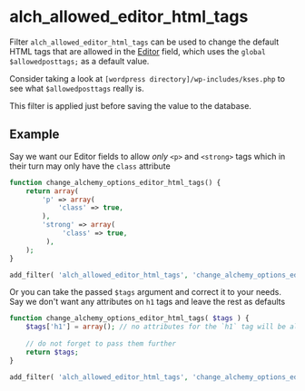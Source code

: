 # alch_allowed_editor_html_tags

Filter `alch_allowed_editor_html_tags` can be used to change the default HTML tags that are allowed in the [Editor](/fields/editor.md) field, which uses the `global $allowedposttags;` as a default value.

Consider taking a look at `[wordpress directory]/wp-includes/kses.php` to see what `$allowedposttags` really is.

This filter is applied just before saving the value to the database.

## Example

Say we want our Editor fields to allow _only_ `<p>` and `<strong>` tags which in their turn may only have the `class` attribute

```php
function change_alchemy_options_editor_html_tags() {
    return array(
        'p' => array(
            'class' => true,
        ),
        'strong' => array(
             'class' => true,
         ),
    );
}

add_filter( 'alch_allowed_editor_html_tags', 'change_alchemy_options_editor_html_tags' );
```

Or you can take the passed `$tags` argument and correct it to your needs. Say we don't want any attributes on `h1` tags and leave the rest as defaults

```php
function change_alchemy_options_editor_html_tags( $tags ) {
    $tags['h1'] = array(); // no attributes for the `h1` tag will be allowed
    
    // do not forget to pass them further
    return $tags;
}

add_filter( 'alch_allowed_editor_html_tags', 'change_alchemy_options_editor_html_tags' );
```
